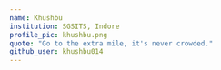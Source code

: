 ```yaml
---
name: Khushbu
institution: SGSITS, Indore
profile_pic: khushbu.png
quote: "Go to the extra mile, it's never crowded."
github_user: khushbu014
---
```

